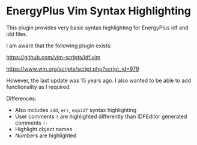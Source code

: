 # EnergyPlus Vim Syntax Highlighting

This plugin provides very basic syntax highlighting for EnergyPlus idf
and idd files.

I am aware that the following plugin exists:

https://github.com/vim-scripts/idf.vim

https://www.vim.org/scripts/script.php?script_id=979

However, the last update was 15 years ago. I also wanted to be able to
add functionality as I required.

Differences:

 - Also includes `idd`, `err`, `expidf` syntax highlighting
 - User comments `!` are highlighted differently than IDFEditor
   generated comments `!-`
 - Highlight object names
 - Numbers are highlighted
